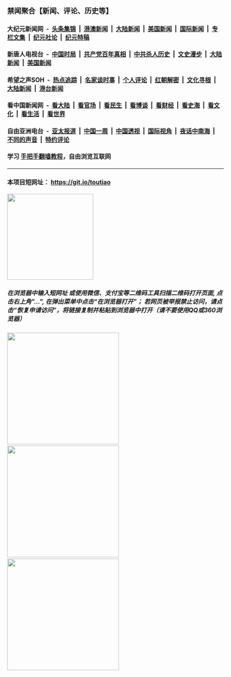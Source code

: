 ### 禁闻聚合【新闻、评论、历史等】

#### 大纪元新闻网 &nbsp;-&nbsp; [头条集锦](indexes/E头条集锦.md?t=02111911) &nbsp;|&nbsp; [港澳新闻](indexes/E港澳新闻.md?t=02111911)  &nbsp;|&nbsp; [大陆新闻](indexes/E大陆新闻.md?t=02111911) &nbsp;|&nbsp; [美国新闻](indexes/E美国新闻.md?t=02111911) &nbsp;|&nbsp; [国际新闻](indexes/E国际新闻.md?t=02111911) &nbsp;|&nbsp; [专栏文集](indexes/E专栏文集.md?t=02111911) &nbsp;|&nbsp; [纪元社论](indexes/E纪元社论.md?t=02111911) &nbsp;|&nbsp; [纪元特稿](indexes/E纪元特稿.md?t=02111911) 

#### 新唐人电视台 &nbsp;-&nbsp; [中国时局](indexes/N中国时局.md?t=02111911) &nbsp;|&nbsp; [共产党百年真相](indexes/N共产党百年真相.md?t=02111911) &nbsp;|&nbsp; [中共杀人历史](indexes/N中共杀人历史.md?t=02111911) &nbsp;|&nbsp; [文史漫步](indexes/N文史漫步.md?t=02111911) &nbsp;|&nbsp; [大陆新闻](indexes/N大陆新闻.md?t=02111911) &nbsp;|&nbsp; [美国新闻](indexes/N美国新闻.md?t=02111911)

#### 希望之声SOH &nbsp;-&nbsp; [热点追踪](indexes/H热点追踪.md?t=02111911) &nbsp;|&nbsp; [名家谈时事](indexes/H名家谈时事.md?t=02111911) &nbsp;|&nbsp; [个人评论](indexes/H个人评论.md?t=02111911)  &nbsp;|&nbsp; [红朝解密](indexes/H红朝解密.md?t=02111911) &nbsp;|&nbsp; [文化寻根](indexes/H文化寻根.md?t=02111911) &nbsp;|&nbsp; [大陆新闻](indexes/H大陆新闻.md?t=02111911) &nbsp;|&nbsp; [港台新闻](indexes/H港台新闻.md?t=02111911)

#### 看中国新闻网 &nbsp;-&nbsp; [看大陆](indexes/S看大陆.md?t=02111911) &nbsp;|&nbsp; [看官场](indexes/S看官场.md?t=02111911) &nbsp;|&nbsp; [看民生](indexes/S看民生.md?t=02111911)  &nbsp;|&nbsp; [看博谈](indexes/S看博谈.md?t=02111911) &nbsp;|&nbsp; [看财经](indexes/S看财经.md?t=02111911) &nbsp;|&nbsp; [看史海](indexes/S看史海.md?t=02111911) &nbsp;|&nbsp; [看文化](indexes/S看文化.md?t=02111911) &nbsp;|&nbsp; [看生活](indexes/S看生活.md?t=02111911) &nbsp;|&nbsp; [看世界](indexes/S看世界.md?t=02111911)

#### 自由亚洲电台 &nbsp;-&nbsp; [亚太报道](indexes/R亚太报道.md?t=02111911) &nbsp;|&nbsp; [中国一周](indexes/R中国一周.md?t=02111911) &nbsp;|&nbsp; [中国透视](indexes/R中国透视.md?t=02111911)  &nbsp;|&nbsp; [国际视角](indexes/R国际视角.md?t=02111911) &nbsp;|&nbsp; [夜话中南海](indexes/R夜话中南海.md?t=02111911) &nbsp;|&nbsp; [不同的声音](indexes/R不同的声音.md?t=02111911) &nbsp;|&nbsp; [特约评论](indexes/R特约评论.md?t=02111911)

#### 学习 [手把手翻墙教程](https://github.com/gfw-breaker/guides/wiki)，自由浏览互联网

----

#### 本项目短网址： https://git.io/toutiao
<img src="https://raw.githubusercontent.com/gfw-breaker/banned-news/master/scripts/img/qr.png" width="200px"/>  

##### 在浏览器中输入短网址 或使用微信、支付宝等二维码工具扫描二维码打开页面, 点击右上角"...", 在弹出菜单中点击“在浏览器打开”； 若网页被举报禁止访问，请点击“恢复申请访问”，将链接复制并粘贴到浏览器中打开（请不要使用QQ或360浏览器）

<img src="https://raw.githubusercontent.com/gfw-breaker/banned-news/master/scripts/img/1.png" width="260px"/> &nbsp; <img src="https://raw.githubusercontent.com/gfw-breaker/banned-news/master/scripts/img/2.png" width="260px"/> &nbsp; <img src="https://raw.githubusercontent.com/gfw-breaker/banned-news/master/scripts/img/3.png" width="260px"/>
